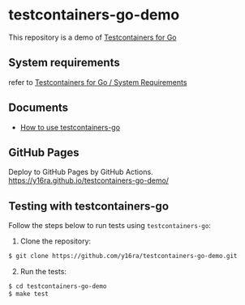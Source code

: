 # testcontainers-go-demo

This repository is a demo of [Testcontainers for Go](https://golang.testcontainers.org)

## System requirements

refer to [Testcontainers for Go / System Requirements](https://golang.testcontainers.org/system_requirements/)

## Documents

- [How to use testcontainers-go](./docs/)

## GitHub Pages

Deploy to GitHub Pages by GitHub Actions.   
https://y16ra.github.io/testcontainers-go-demo/

## Testing with testcontainers-go

Follow the steps below to run tests using `testcontainers-go`:

1. Clone the repository:
```bash
$ git clone https://github.com/y16ra/testcontainers-go-demo.git
```
2. Run the tests:
```bash
$ cd testcontainers-go-demo
$ make test
```
